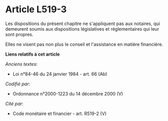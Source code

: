 # Article L519-3

Les dispositions du présent chapitre ne s'appliquent pas aux notaires, qui demeurent soumis aux dispositions législatives et
réglementaires qui leur sont propres.

Elles ne visent pas non plus le conseil et l'assistance en matière financière.

**Liens relatifs à cet article**

_Anciens textes_:

  - Loi n°84-46 du 24 janvier 1984 - art. 66 (Ab)

_Codifié par_:

  - Ordonnance n°2000-1223 du 14 décembre 2000 (V)

_Cité par_:

  - Code monétaire et financier - art. R519-2 (V)
